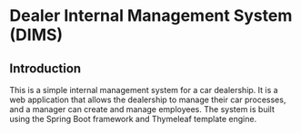 # Dealer Internal Management System (DIMS)

## Introduction

This is a simple internal management system for a car dealership.
It is a web application that allows the dealership to manage their car processes,
and a manager can create and manage employees.
The system is built using the Spring Boot framework and Thymeleaf template engine.

